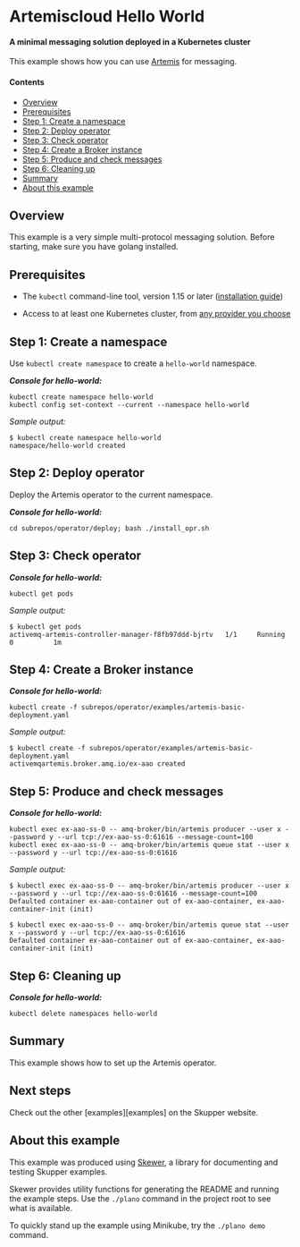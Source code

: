 # Artemiscloud Hello World

#### A minimal messaging solution deployed in a Kubernetes cluster

This example shows how you can use [Artemis][website] for messaging.

[website]: https://artemiscloud.io/

#### Contents

* [Overview](#overview)
* [Prerequisites](#prerequisites)
* [Step 1: Create a namespace](#step-1-create-a-namespace)
* [Step 2: Deploy operator](#step-2-deploy-operator)
* [Step 3: Check operator](#step-3-check-operator)
* [Step 4: Create a Broker instance](#step-4-create-a-broker-instance)
* [Step 5: Produce and check messages](#step-5-produce-and-check-messages)
* [Step 6: Cleaning up](#step-6-cleaning-up)
* [Summary](#summary)
* [About this example](#about-this-example)

## Overview

This example is a very simple multi-protocol messaging solution.
Before starting, make sure you have golang installed.

## Prerequisites

* The `kubectl` command-line tool, version 1.15 or later
  ([installation guide][install-kubectl])

* Access to at least one Kubernetes cluster, from [any provider you
  choose][kube-providers]

[install-kubectl]: https://kubernetes.io/docs/tasks/tools/install-kubectl/
[kube-providers]: https://skupper.io/start/kubernetes.html

## Step 1: Create a namespace

Use `kubectl create namespace` to create a `hello-world` namespace.

_**Console for hello-world:**_

~~~ shell
kubectl create namespace hello-world
kubectl config set-context --current --namespace hello-world
~~~

_Sample output:_

~~~ console
$ kubectl create namespace hello-world
namespace/hello-world created
~~~

## Step 2: Deploy operator

Deploy the Artemis operator to the current namespace.

_**Console for hello-world:**_

~~~ shell
cd subrepos/operator/deploy; bash ./install_opr.sh
~~~

## Step 3: Check operator

_**Console for hello-world:**_

~~~ shell
kubectl get pods
~~~

_Sample output:_

~~~ console
$ kubectl get pods
activemq-artemis-controller-manager-f8fb97ddd-bjrtv   1/1     Running   0          1m
~~~

## Step 4: Create a Broker instance

_**Console for hello-world:**_

~~~ shell
kubectl create -f subrepos/operator/examples/artemis-basic-deployment.yaml
~~~

_Sample output:_

~~~ console
$ kubectl create -f subrepos/operator/examples/artemis-basic-deployment.yaml
activemqartemis.broker.amq.io/ex-aao created
~~~

## Step 5: Produce and check messages

_**Console for hello-world:**_

~~~ shell
kubectl exec ex-aao-ss-0 -- amq-broker/bin/artemis producer --user x --password y --url tcp://ex-aao-ss-0:61616 --message-count=100
kubectl exec ex-aao-ss-0 -- amq-broker/bin/artemis queue stat --user x --password y --url tcp://ex-aao-ss-0:61616
~~~

_Sample output:_

~~~ console
$ kubectl exec ex-aao-ss-0 -- amq-broker/bin/artemis producer --user x --password y --url tcp://ex-aao-ss-0:61616 --message-count=100
Defaulted container ex-aao-container out of ex-aao-container, ex-aao-container-init (init)

$ kubectl exec ex-aao-ss-0 -- amq-broker/bin/artemis queue stat --user x --password y --url tcp://ex-aao-ss-0:61616
Defaulted container ex-aao-container out of ex-aao-container, ex-aao-container-init (init)
~~~

## Step 6: Cleaning up

_**Console for hello-world:**_

~~~ shell
kubectl delete namespaces hello-world
~~~

## Summary

This example shows how to set up the Artemis operator.

## Next steps

Check out the other [examples][examples] on the Skupper website.

## About this example

This example was produced using [Skewer][skewer], a library for
documenting and testing Skupper examples.

[skewer]: https://github.com/skupperproject/skewer

Skewer provides utility functions for generating the README and
running the example steps.  Use the `./plano` command in the project
root to see what is available.

To quickly stand up the example using Minikube, try the `./plano demo`
command.
